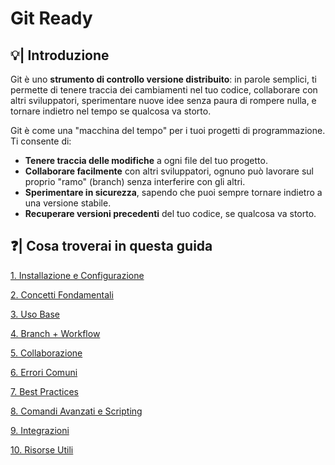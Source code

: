# Git Ready


## 💡| Introduzione

Git è uno **strumento di controllo versione distribuito**: in parole semplici, ti permette di tenere traccia dei cambiamenti nel tuo codice, collaborare con altri sviluppatori, sperimentare nuove idee senza paura di rompere nulla, e tornare indietro nel tempo se qualcosa va storto.

Git è come una "macchina del tempo" per i tuoi progetti di programmazione. Ti consente di:

- **Tenere traccia delle modifiche** a ogni file del tuo progetto.
- **Collaborare facilmente** con altri sviluppatori, ognuno può lavorare sul proprio "ramo" (branch) senza interferire con gli altri.
- **Sperimentare in sicurezza**, sapendo che puoi sempre tornare indietro a una versione stabile.
- **Recuperare versioni precedenti** del tuo codice, se qualcosa va storto.

## ❓| Cosa troverai in questa guida

[1. Installazione e Configurazione](pages/1%20Installazione%20e%20Configurazione.md)

[2. Concetti Fondamentali](pages/2%20Concetti%20Fondamentali.md)

[3. Uso Base ](pages/3%20Uso%20Base.md)

[4. Branch + Workflow](pages/4%20Branch%20e%20Workflow.md)

[5. Collaborazione ](pages/5%20Collaborazione.md)

[6. Errori Comuni](pages/6%20Errori%20Comuni.md)

[7. Best Practices](pages/7%20Best%20Practices.md)

[8. Comandi Avanzati e Scripting](pages/8%20Comandi%20Avanzati%20e%20Scripting.md)

[9. Integrazioni](pages/9%20Integrazioni.md)

[10. Risorse Utili](pages/10%20Risorse%20Utili.md)


